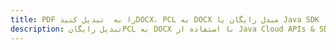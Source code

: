 ---title: PDF را به  تبدیل کنیدDOCX، PCL به DOCX مبدل رایگان یا Java SDKdescription: تبدیل رایگانPCL به DOCX با استفاده از Java Cloud APIs & SDK همچنین اسناد PDF را در Cloud ایجاد، ویرایش و رندر کنید.---